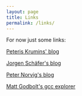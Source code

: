 ```yaml
---
layout: page
title: Links
permalink: /links/
---
```


For now just some links:

[Peteris Krumins' blog](http://www.catonmat.net/blog/top-100-books-part-one/)

[Jorgen Schäfer's blog](http://blog.jorgenschaefer.de/2014/07/why-systemd.html)

[Peter Norvig's blog](http://norvig.com/)

[Matt Godbolt's gcc explorer](https://godbolt.org/)


